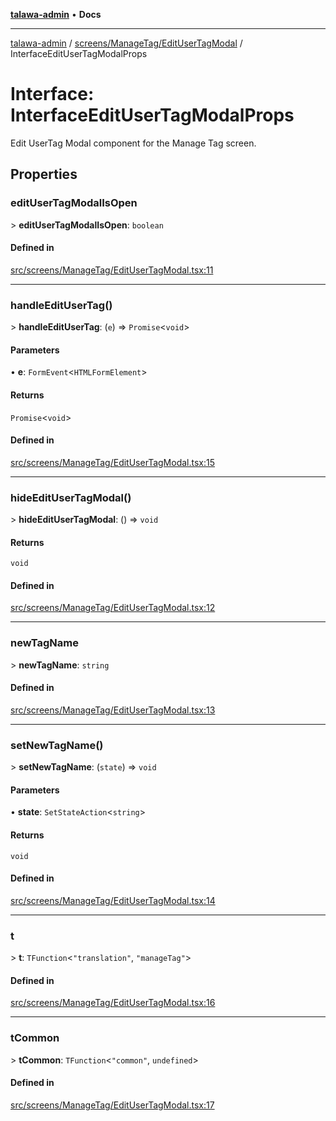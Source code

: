 [**talawa-admin**](../../../../README.md) • **Docs**

***

[talawa-admin](../../../../modules.md) / [screens/ManageTag/EditUserTagModal](../README.md) / InterfaceEditUserTagModalProps

# Interface: InterfaceEditUserTagModalProps

Edit UserTag Modal component for the Manage Tag screen.

## Properties

### editUserTagModalIsOpen

\> **editUserTagModalIsOpen**: `boolean`

#### Defined in

[src/screens/ManageTag/EditUserTagModal.tsx:11](https://github.com/PalisadoesFoundation/talawa-admin/blob/7a991b3aa824070bd53d6367f1ce7f072321af88/src/screens/ManageTag/EditUserTagModal.tsx#L11)

***

### handleEditUserTag()

\> **handleEditUserTag**: (`e`) =\> `Promise`\<`void`\>

#### Parameters

• **e**: `FormEvent`\<`HTMLFormElement`\>

#### Returns

`Promise`\<`void`\>

#### Defined in

[src/screens/ManageTag/EditUserTagModal.tsx:15](https://github.com/PalisadoesFoundation/talawa-admin/blob/7a991b3aa824070bd53d6367f1ce7f072321af88/src/screens/ManageTag/EditUserTagModal.tsx#L15)

***

### hideEditUserTagModal()

\> **hideEditUserTagModal**: () =\> `void`

#### Returns

`void`

#### Defined in

[src/screens/ManageTag/EditUserTagModal.tsx:12](https://github.com/PalisadoesFoundation/talawa-admin/blob/7a991b3aa824070bd53d6367f1ce7f072321af88/src/screens/ManageTag/EditUserTagModal.tsx#L12)

***

### newTagName

\> **newTagName**: `string`

#### Defined in

[src/screens/ManageTag/EditUserTagModal.tsx:13](https://github.com/PalisadoesFoundation/talawa-admin/blob/7a991b3aa824070bd53d6367f1ce7f072321af88/src/screens/ManageTag/EditUserTagModal.tsx#L13)

***

### setNewTagName()

\> **setNewTagName**: (`state`) =\> `void`

#### Parameters

• **state**: `SetStateAction`\<`string`\>

#### Returns

`void`

#### Defined in

[src/screens/ManageTag/EditUserTagModal.tsx:14](https://github.com/PalisadoesFoundation/talawa-admin/blob/7a991b3aa824070bd53d6367f1ce7f072321af88/src/screens/ManageTag/EditUserTagModal.tsx#L14)

***

### t

\> **t**: `TFunction`\<`"translation"`, `"manageTag"`\>

#### Defined in

[src/screens/ManageTag/EditUserTagModal.tsx:16](https://github.com/PalisadoesFoundation/talawa-admin/blob/7a991b3aa824070bd53d6367f1ce7f072321af88/src/screens/ManageTag/EditUserTagModal.tsx#L16)

***

### tCommon

\> **tCommon**: `TFunction`\<`"common"`, `undefined`\>

#### Defined in

[src/screens/ManageTag/EditUserTagModal.tsx:17](https://github.com/PalisadoesFoundation/talawa-admin/blob/7a991b3aa824070bd53d6367f1ce7f072321af88/src/screens/ManageTag/EditUserTagModal.tsx#L17)
